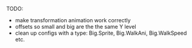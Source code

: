 ﻿
TODO:

- make transformation animation work correctly
- offsets so small and big are the the same Y level
- clean up configs with a type: Big.Sprite, Big.WalkAni, Big.WalkSpeed etc.